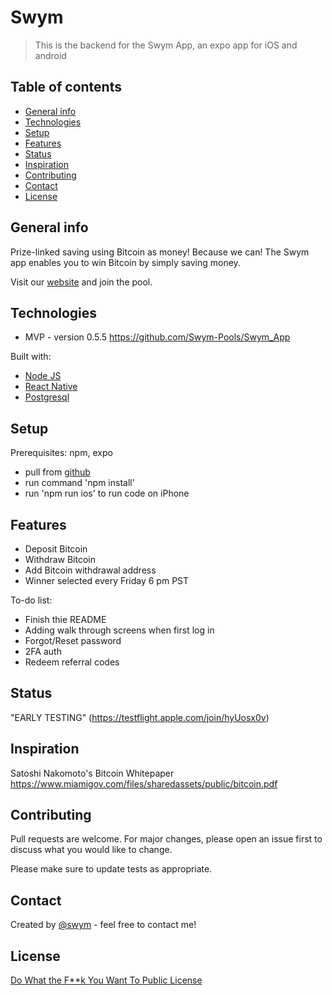 # Swym
> This is the backend for the Swym App, an expo app for iOS and android

## Table of contents
* [General info](#general-info)
* [Technologies](#technologies)
* [Setup](#setup)
* [Features](#features)
* [Status](#status)
* [Inspiration](#inspiration)
* [Contributing](#contributing)
* [Contact](#contact)
* [License](#license)

## General info
Prize-linked saving using Bitcoin as money! Because we can!
The Swym app enables you to win Bitcoin by simply saving money.

Visit our [website](https://www.swympools.org) and join the pool.

## Technologies
* MVP - version 0.5.5
https://github.com/Swym-Pools/Swym_App

Built with:
* [Node JS](https://nodejs.org/en/)
* [React Native](https://reactnative.dev/)
* [Postgresql](https://www.postgresql.org/)

## Setup
Prerequisites: npm, expo
* pull from [github](https://github.com/Swym-Pools/Swym_App.git)
* run command 'npm install'
* run 'npm run ios' to run code on iPhone

## Features
* Deposit Bitcoin
* Withdraw Bitcoin
* Add Bitcoin withdrawal address
* Winner selected every Friday 6 pm PST

To-do list:
* Finish thie README
* Adding walk through screens when first log in
* Forgot/Reset password 
* 2FA auth
* Redeem referral codes

## Status
"EARLY TESTING" (https://testflight.apple.com/join/hyUosx0v)

## Inspiration
Satoshi Nakomoto's Bitcoin Whitepaper 
https://www.miamigov.com/files/sharedassets/public/bitcoin.pdf

## Contributing
Pull requests are welcome. For major changes, please open an issue first to discuss what you would like to change.

Please make sure to update tests as appropriate.

## Contact
Created by [@swym](www.swympools.org) - feel free to contact me!

## License

[ Do What the F\*\*k You Want To Public License](http://www.wtfpl.net/about/)
